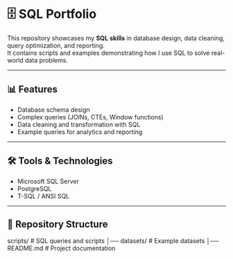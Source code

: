 # 🗄️ SQL Portfolio

This repository showcases my **SQL skills** in database design, data cleaning, query optimization, and reporting.  
It contains scripts and examples demonstrating how I use SQL to solve real-world data problems.

---

## 📊 Features
- Database schema design  
- Complex queries (JOINs, CTEs, Window functions)  
- Data cleaning and transformation with SQL  
- Example queries for analytics and reporting  

---

## 🛠️ Tools & Technologies
- Microsoft SQL Server  
- PostgreSQL  
- T-SQL / ANSI SQL  

---

## 📂 Repository Structure
 scripts/ # SQL queries and scripts
│── datasets/ # Example datasets
│── README.md # Project documentation
